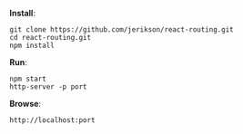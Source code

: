 **Install**:
```
git clone https://github.com/jerikson/react-routing.git
cd react-routing.git
npm install
```

**Run**:
```
npm start
http-server -p port
```
**Browse**:
```
http://localhost:port
```
